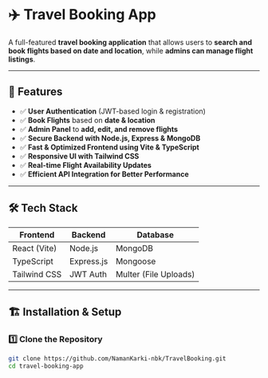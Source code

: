 # ✈️ Travel Booking App

A full-featured **travel booking application** that allows users to **search and book flights based on date and location**, while **admins can manage flight listings**.

---

## 🚀 Features

- ✅ **User Authentication** (JWT-based login & registration)
- ✅ **Book Flights** based on **date & location**
- ✅ **Admin Panel** to **add, edit, and remove flights**
- ✅ **Secure Backend with Node.js, Express & MongoDB**
- ✅ **Fast & Optimized Frontend using Vite & TypeScript**
- ✅ **Responsive UI with Tailwind CSS**
- ✅ **Real-time Flight Availability Updates**
- ✅ **Efficient API Integration for Better Performance**

---

## 🛠️ Tech Stack

| Frontend       | Backend    | Database |
| -------------  | ---------  | -------- |
| React (Vite)   | Node.js    | MongoDB  |
| TypeScript     | Express.js | Mongoose |
| Tailwind CSS   | JWT Auth   | Multer (File Uploads) |

---

## 🏗️ Installation & Setup

### **1️⃣ Clone the Repository**
```sh
git clone https://github.com/NamanKarki-nbk/TravelBooking.git
cd travel-booking-app
